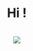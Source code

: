 <body>
  <center>
<h1 align="center">Hi !</h1>
<br>
<div align="center">
<!-- <a href="https://discord.com/users/768500113457807430" > -->
  <a href="https://guns.lol/lenzzy" >
   <img src="https://cdn.discordapp.com/attachments/1270313787232358482/1370789112004477010/b1e85faebd5223688016c4a827351ce5.gif?ex=6820c658&is=681f74d8&hm=2caebdd902739b87a6f2203bd78b2aaead66e34ef480e9a44bb060bca05fc28b&" />
  </a>
  <center>
<body>
